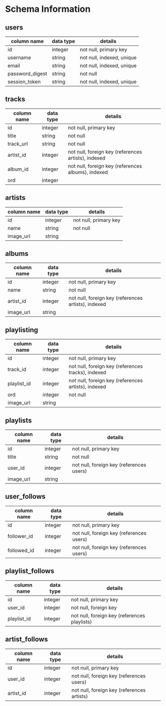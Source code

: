 # Schema Information

## users
column name     | data type | details
----------------|-----------|-----------------------
id              | integer   | not null, primary key
username        | string    | not null, indexed, unique
email           | string    | not null, indexed, unique
password_digest | string    | not null
session_token   | string    | not null, indexed, unique

## tracks
column name | data type | details
------------|-----------|-----------------------
id          | integer   | not null, primary key
title       | string    | not null
track_url   | string    | not null
artist_id   | integer   | not null, foreign key (references artists), indexed
album_id    | integer   | not null, foreign key (references albums), indexed
ord         | integer   |

## artists
column name | data type | details
------------|-----------|-----------------------
id          | integer   | not null, primary key
name        | string    | not null
image_url   | string    |

## albums
column name | data type | details
------------|-----------|-----------------------
id          | integer   | not null, primary key
name        | string    | not null
artist_id   | integer   | not null, foreign key (references artists), indexed
image_url   | string    |

## playlisting
column name | data type | details
------------|-----------|-----------------------
id          | integer   | not null, primary key
track_id    | integer   | not null, foreign key (references tracks), indexed
playlist_id | integer   | not null, foreign key (references artists), indexed
ord         | integer   | not null
image_url   | string    |

## playlists
column name | data type | details
------------|-----------|-----------------------
id          | integer   | not null, primary key
title       | string    | not null
user_id     | integer   | not null, foreign key (references users)
image_url   | string    |

## user_follows
column name | data type | details
------------|-----------|-----------------------
id          | integer   | not null, primary key
follower_id | integer   | not null, foreign key (references users)
followed_id | integer   | not null, foreign key (references users)

## playlist_follows
column name | data type | details
------------|-----------|-----------------------
id          | integer   | not null, primary key
user_id     | integer   | not null, foreign key
playlist_id | integer   | not null, foreign key (references playlists)

## artist_follows
column name | data type | details
------------|-----------|-----------------------
id          | integer   | not null, primary key
user_id     | integer   | not null, foreign key (references users)
artist_id   | integer   | not null, foreign key (references artists)

